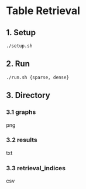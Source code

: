 # Table Retrieval

## 1. Setup

    ./setup.sh

## 2. Run

    ./run.sh {sparse, dense}

## 3. Directory
### 3.1 graphs
png
### 3.2 results
txt
### 3.3 retrieval_indices
csv
